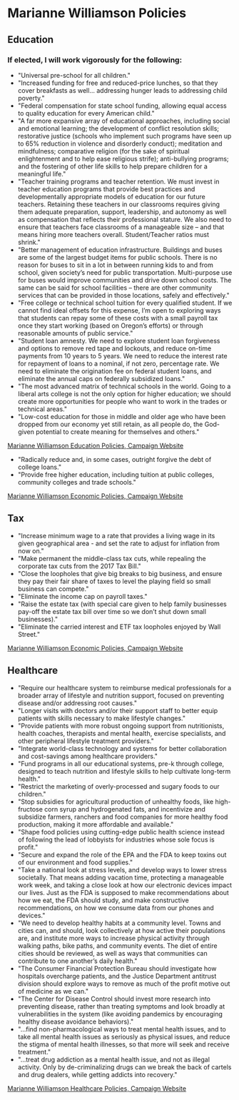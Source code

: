 # Marianne Williamson Policies

## Education
### If elected, I will work vigorously for the following:
* "Universal pre-school for all children."  
* "Increased funding for free and reduced-price lunches, so that they cover breakfasts as well... addressing hunger leads to addressing child poverty."
* "Federal compensation for state school funding, allowing equal access to quality education for every American child."
* "A far more expansive array of educational approaches, including social and emotional learning; the development of conflict resolution skills; restorative justice (schools who implement such programs have seen up to 65% reduction in violence and disorderly conduct); meditation and mindfulness; comparative religion (for the sake of spiritual enlightenment and to help ease religious strife); anti-bullying programs; and the fostering of other life skills to help prepare children for a meaningful life."
* "Teacher training programs and teacher retention. We must invest in teacher education programs that provide best practices and developmentally appropriate models of education for our future teachers. Retaining these teachers in our classrooms requires giving them adequate preparation, support, leadership, and autonomy as well as compensation that reflects their professional stature. We also need to ensure that teachers face classrooms of a manageable size – and that means hiring more teachers overall. Student/Teacher ratios must shrink."
* "Better management of education infrastructure. Buildings and buses are some of the largest budget items for public schools. There is no reason for buses to sit in a lot in between running kids to and from school, given society’s need for public transportation. Multi-purpose use for buses would improve communities and drive down school costs. The same can be said for school facilities – there are other community services that can be provided in those locations, safely and effectively."
* "Free college or technical school tuition for every qualified student. If we cannot find ideal offsets for this expense, I’m open to exploring ways that students can repay some of these costs with a small payroll tax once they start working (based on Oregon’s efforts) or through reasonable amounts of public service."
* "Student loan amnesty. We need to explore student loan forgiveness and options to remove red tape and lockouts, and reduce on-time payments from 10 years to 5 years. We need to reduce the interest rate for repayment of loans to a nominal, if not zero, percentage rate.  We need to eliminate the origination fee on federal student loans, and eliminate the annual caps on federally subsidized loans."
* "The most advanced matrix of technical schools in the world. Going to a liberal arts college is not the only option for higher education; we should create more opportunities for people who want to work in the trades or technical areas."
* "Low-cost education for those in middle and older age who have been dropped from our economy yet still retain, as all people do, the God-given potential to create meaning for themselves and others."

[Marianne Williamson Education Policies, Campaign Website](https://www.marianne2020.com/issues/education)

* "Radically reduce and, in some cases, outright forgive the debt of college loans."
* "Provide free higher education, including tuition at public colleges, community colleges and trade schools."

[Marianne Williamson Economic Policies, Campaign Website](https://www.marianne2020.com/issues/the-economy)

## Tax
* "Increase minimum wage to a rate that provides a living wage in its given geographical area - and set the rate to adjust for inflation from now on."
* "Make permanent the middle-class tax cuts, while repealing the corporate tax cuts from the 2017 Tax Bill."
* "Close the loopholes that give big breaks to big business, and ensure they pay their fair share of taxes to level the playing field so small business can compete."
* "Eliminate the income cap on payroll taxes."
* "Raise the estate tax (with special care given to help family businesses pay-off the estate tax bill over time so we don’t shut down small businesses)."
* "Eliminate the carried interest and ETF tax loopholes enjoyed by Wall Street."

[Marianne Williamson Economic Policies, Campaign Website](https://www.marianne2020.com/issues/the-economy)

## Healthcare
* "Require our healthcare system to reimburse medical professionals for a broader array of lifestyle and nutrition support, focused on preventing disease and/or addressing root causes."
* "Longer visits with doctors and/or their support staff to better equip patients with skills necessary to make lifestyle changes."
* "Provide patients with more robust ongoing support from nutritionists, health coaches, therapists and mental health, exercise specialists, and other peripheral lifestyle treatment providers."
* "Integrate world-class technology and systems for better collaboration and cost-savings among healthcare providers."
* "Fund programs in all our educational systems, pre-k through college, designed to teach nutrition and lifestyle skills to help cultivate long-term health."
* "Restrict the marketing of overly-processed and sugary foods to our children."
* "Stop subsidies for agricultural production of unhealthy foods, like high-fructose corn syrup and hydrogenated fats, and incentivize and subsidize farmers, ranchers and food companies for more healthy food production, making it more affordable and available."
* "Shape food policies using cutting-edge public health science instead of following the lead of lobbyists for industries whose sole focus is profit."
* "Secure and expand the role of the EPA and the FDA to keep toxins out of our environment and food supplies."
* "Take a national look at stress levels, and develop ways to lower stress societally. That means adding vacation time, protecting a manageable work week, and taking a close look at how our electronic devices impact our lives. Just as the FDA is supposed to make recommendations about how we eat, the FDA should study, and make constructive recommendations, on how we consume data from our phones and devices." 
* "We need to develop healthy habits at a community level. Towns and cities can, and should, look collectively at how active their populations are, and institute more ways to increase physical activity through walking paths, bike paths, and community events. The diet of entire cities should be reviewed, as well as ways that communities can contribute to one another’s daily health."
* "The Consumer Financial Protection Bureau should investigate how hospitals overcharge patients, and the Justice Department antitrust division should explore ways to remove as much of the profit motive out of medicine as we can."
* "The Center for Disease Control should invest more research into preventing disease, rather than treating symptoms and look broadly at vulnerabilities in the system (like avoiding pandemics by encouraging healthy disease avoidance behaviors)."
* "...find non-pharmacological ways to treat mental health issues, and to take all mental health issues as seriously as physical issues, and reduce the stigma of mental health illnesses, so that more will seek and receive treatment."
* "...treat drug addiction as a mental health issue, and not as illegal activity.  Only by de-criminalizing drugs can we break the back of cartels and drug dealers, while getting addicts into recovery."


[Marianne Williamson Healthcare Policies, Campaign Website](https://www.marianne2020.com/issues/healthcare)

